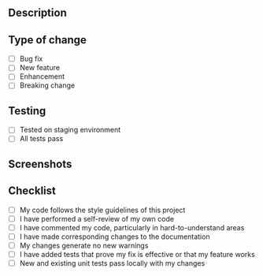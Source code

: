 ## Description
<!-- Describe the changes you've made -->

## Type of change
- [ ] Bug fix
- [ ] New feature
- [ ] Enhancement
- [ ] Breaking change

## Testing
<!-- Describe how you tested these changes -->
- [ ] Tested on staging environment
- [ ] All tests pass

## Screenshots
<!-- If applicable, add screenshots to help explain your changes -->

## Checklist
- [ ] My code follows the style guidelines of this project
- [ ] I have performed a self-review of my own code
- [ ] I have commented my code, particularly in hard-to-understand areas
- [ ] I have made corresponding changes to the documentation
- [ ] My changes generate no new warnings
- [ ] I have added tests that prove my fix is effective or that my feature works
- [ ] New and existing unit tests pass locally with my changes 